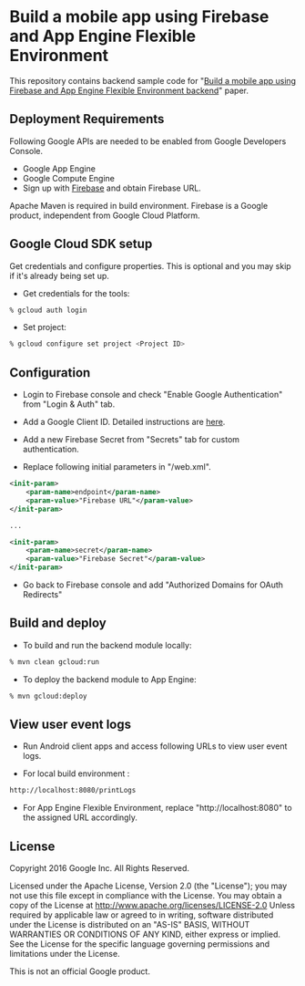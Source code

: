 # Build a mobile app using  Firebase and App Engine Flexible Environment

This repository contains backend sample code for "[Build a mobile app using  Firebase and App Engine Flexible Environment backend](https://cloud.google.com/solutions/mobile/mobile-app-backend-on-cloud-platform#firebase-managed-vms)" paper.


## Deployment Requirements
Following Google APIs are needed to be enabled from Google Developers Console.
- Google App Engine
- Google Compute Engine
- Sign up with [Firebase](https://www.firebase.com/) and obtain Firebase URL.

Apache Maven is required in build environment. Firebase is a Google product, independent from Google Cloud Platform.


## Google Cloud SDK setup
Get credentials and configure properties. This is optional and you may skip if it's already being set up.

- Get credentials for the tools:
```bash
% gcloud auth login
```

- Set project:
```bash
% gcloud configure set project <Project ID>
```


## Configuration
- Login to Firebase console and check "Enable Google Authentication" from "Login & Auth" tab.

- Add a Google Client ID. Detailed instructions are [here](https://www.firebase.com/docs/web/guide/login/google.html).

- Add a new Firebase Secret from "Secrets" tab for custom authentication.

- Replace following initial parameters in "<WEB-INF>/web.xml".

```xml
<init-param>
	<param-name>endpoint</param-name>
	<param-value>"Firebase URL"</param-value>
</init-param>

...

<init-param>
	<param-name>secret</param-name>
	<param-value>"Firebase Secret"</param-value>
</init-param>
```

- Go back to Firebase console and add "Authorized Domains for OAuth Redirects"


## Build and deploy
- To build and run the backend module locally:
```bash
% mvn clean gcloud:run
```

- To deploy the backend module to App Engine:
```bash
% mvn gcloud:deploy
```


## View user event logs
- Run Android client apps and access following URLs to view user event logs.

- For local build environment :
```bash
http://localhost:8080/printLogs
```

- For App Engine Flexible Environment, replace "http://localhost:8080" to the assigned URL accordingly.


## License
 Copyright 2016 Google Inc. All Rights Reserved.

 Licensed under the Apache License, Version 2.0 (the "License"); you may not use this file except in compliance with the License. You may obtain a copy of the License at
      http://www.apache.org/licenses/LICENSE-2.0
Unless required by applicable law or agreed to in writing, software distributed under the License is distributed on an "AS-IS" BASIS, WITHOUT WARRANTIES OR CONDITIONS OF ANY KIND, either express or implied.  See the License for the specific language governing permissions and limitations under the License.

This is not an official Google product.
